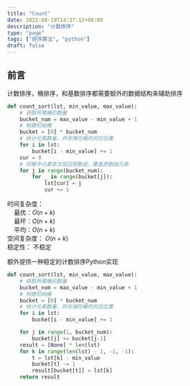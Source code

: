 ```yaml
---
title: "Count"
date: 2022-08-19T14:37:12+08:00
description: "计数排序"
type: "page"
tags: ["排序算法", "python"]
draft: false
---
```

## 前言  
计数排序，桶排序，和基数排序都需要额外的数据结构来辅助排序  

```python
def count_sort(lst, min_value, max_value):
    # 获取所需桶的数量
    bucket_num = max_value - min_value + 1
    # 构建初始桶
    bucket = [0] * bucket_num
    # 统计元素数量，并存储在桶的对应位置
    for i in lst:
        bucket[i - min_value] += 1
    cur = 0
    # 将桶中元素依次放回原数组，覆盖原数组元素
    for j in range(bucket_num):
        for _ in range(bucket[j]):
            lst[cur] = j
            cur += 1
```
时间复杂度：  
&nbsp; &nbsp; 最优：$O(n+k)$  
&nbsp; &nbsp; 最坏：$O(n+k)$   
&nbsp; &nbsp; 平均：$O(n+k)$   
空间复杂度： $O(n + k)$  
稳定性： 不稳定

额外提供一种稳定的计数排序Python实现

```python
def count_sort(lst, min_value, max_value):
    # 获取所需桶的数量
    bucket_num = max_value - min_value + 1
    # 构建初始桶
    bucket = [0] * bucket_num
    # 统计元素数量，并存储在桶的对应位置
    for i in lst:
        bucket[i - min_value] += 1

    for j in range(1, bucket_num):
        bucket[j] += bucket[j-1]
    result = [None] * len(lst)
    for k in range(len(lst) - 1, -1, -1):
        t = lst[k] - min_value
        bucket[t] -= 1
        result[bucket[t]] = lst[k]
    return result

```